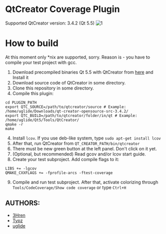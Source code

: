QtCreator Coverage Plugin
====

Supported QtCreator version: 3.4.2 (Qt 5.5)
![1](http://cs410716.vk.me/v410716701/3369/jM11dQoBDg8.jpg)


# How to build
At this moment only *nix are supported, sorry. Reason is - you have to compile your test project with gcc.

1. Download precompiled binaries Qt 5.5 with QtCreator from [here](http://qt-project.org/downloads) and Install it
2. Download source code of QtCreator in some directory. 
2. Clone this repository in some directory.
3. Compile this plugin:
```
cd PLUGIN_PATH
export QTC_SOURCE=/path/to/qtcreator/source # Example: /home/uglide/Downloads/qt-creator-opensource-src-3.4.2/
export QTC_BUILD=/path/to/qtcreator/folder/in/qt # Example: /home/uglide/Qt5/Tools/QtCreator/
qmake -r
make
```
4. Install `lcov`. If you use deb-like system, type `sudo apt-get install lcov`
5. After that, run QtCreator from `QT_CREATOR_PATH/bin/qtcreator`
6. There must be new green button at the left panel. Don't click on it yet.
7. (Optional, but recommended) Read gcov and/or lcov start guide.
8. Create your test subproject. Add compile flags to it:
```
LIBS += -lgcov
QMAKE_CXXFLAGS += -fprofile-arcs -ftest-coverage
```
9. Compile and run test subproject. After that, activate colorizing through `Tools/CodeCoverage/Show code coverage` or type `Ctrl+H`

## AUTHORS:
 - [3Hren](https://github.com/3Hren)
 - [Typz](https://github.com/Typz)
 - [uglide](https://github.com/uglide)
